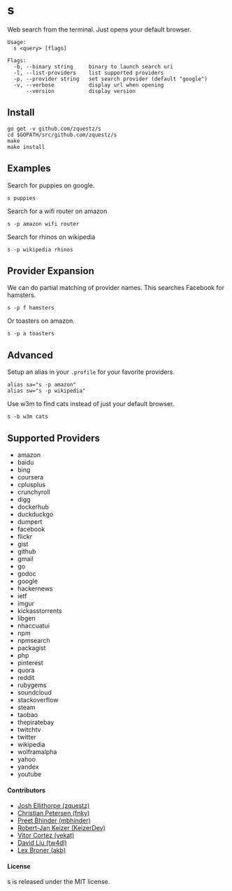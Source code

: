# s
Web search from the terminal. Just opens your default browser.

```
Usage:
  s <query> [flags]

Flags:
  -b, --binary string     binary to launch search uri
  -l, --list-providers    list supported providers
  -p, --provider string   set search provider (default "google")
  -v, --verbose           display url when opening
      --version           display version
```

## Install

```
go get -v github.com/zquestz/s
cd $GOPATH/src/github.com/zquestz/s
make
make install
```

## Examples

Search for puppies on google.
```
s puppies
```

Search for a wifi router on amazon
```
s -p amazon wifi router
```

Search for rhinos on wikipedia
```
s -p wikipedia rhinos
```

## Provider Expansion

We can do partial matching of provider names. This searches Facebook for hamsters.
```
s -p f hamsters
```

Or toasters on amazon.
```
s -p a toasters
```

## Advanced

Setup an alias in your `.profile` for your favorite providers.
```
alias sa="s -p amazon"
alias sw="s -p wikipedia"
```

Use w3m to find cats instead of just your default browser.
```
s -b w3m cats
```

## Supported Providers

* amazon
* baidu
* bing
* coursera
* cplusplus
* crunchyroll
* digg
* dockerhub
* duckduckgo
* dumpert
* facebook
* flickr
* gist
* github
* gmail
* go
* godoc
* google
* hackernews
* ietf
* imgur
* kickasstorrents
* libgen
* nhaccuatui
* npm
* npmsearch
* packagist
* php
* pinterest
* quora
* reddit
* rubygems
* soundcloud
* stackoverflow
* steam
* taobao
* thepiratebay
* twitchtv
* twitter
* wikipedia
* wolframalpha
* yahoo
* yandex
* youtube

#### Contributors

* [Josh Ellithorpe (zquestz)](https://github.com/zquestz/)
* [Christian Petersen (fnky)](https://github.com/fnky/)
* [Preet Bhinder (mbhinder)](https://github.com/mbhinder/)
* [Robert-Jan Keizer (KeizerDev)](https://github.com/KeizerDev/)
* [Vitor Cortez (vekat)](https://github.com/vekat/)
* [David Liu (tw4dl)](https://github.com/tw4dl/)
* [Lex Broner (akb)](http://github.com/akb/)

#### License

s is released under the MIT license.
